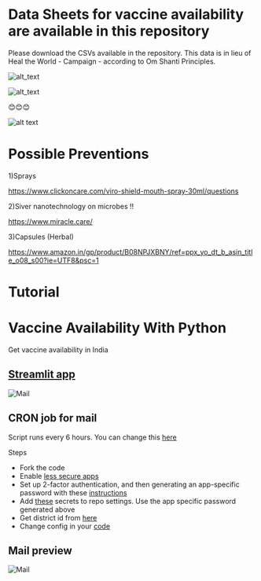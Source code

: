 
#  Data Sheets for vaccine availability are available in this repository

Please download the CSVs available in the repository.
This data is in lieu of Heal the World - Campaign - according to Om Shanti Principles. 

![alt_text](https://i.ibb.co/0BZzw1B/Photo-from-Suhas-1.jpg)

![alt_text](https://i.ibb.co/zJTn9dC/Photo-from-Suhas.jpg)


😊😊😊

![alt text](https://lh3.googleusercontent.com/proxy/sS408uehbFFrftV-2yJJqqJZjlHt7X32w-HwNI6-mVa5lQwGQveqSckK5idrO2qR64wU9lxW98q-N-92cutq17TzhvtMErooyBNzc4rXRugzHmM7-HDsweteG2iGGQxn=w1200-h630-p-k-no-nu)


# Possible Preventions 



1)Sprays


https://www.clickoncare.com/viro-shield-mouth-spray-30ml/questions



2)Siver nanotechnology on microbes !!

https://www.miracle.care/


3)Capsules (Herbal)

https://www.amazon.in/gp/product/B08NPJXBNY/ref=ppx_yo_dt_b_asin_title_o08_s00?ie=UTF8&psc=1




# Tutorial

# Vaccine Availability With Python
Get vaccine availability in India

## [Streamlit app](https://share.streamlit.io/bhavsarpratik/vaccine_availability/main)  
![Mail](.github/streamlit.png?raw=true")  

## CRON job for mail
Script runs every 6 hours. You can change this [here](https://github.com/bhavsarpratik/vaccine_availability/blob/main/.github/workflows/cron.yaml#L8)  

Steps
- Fork the code
- Enable [less secure apps](https://myaccount.google.com/lesssecureapps)
- Set up 2-factor authentication, and then generating an app-specific password with these [instructions](https://support.google.com/domains/answer/9437157)
- Add [these](https://github.com/bhavsarpratik/vaccine_availability/blob/main/.github/workflows/cron.yaml#L32) secrets to repo settings. Use the app specific password generated above
- Get district id from [here](https://github.com/bhavsarpratik/vaccine_availability/blob/main/districts.csv)
- Change config in your [code](https://github.com/bhavsarpratik/vaccine_availability/blob/main/availability.py#L119)


## Mail preview  
![Mail](.github/mail.png?raw=true")
